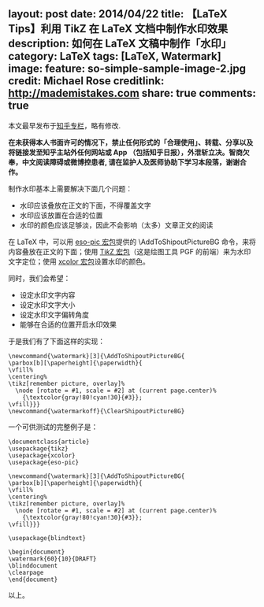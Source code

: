 layout: post
date: 2014/04/22
title: 【LaTeX Tips】利用 TikZ 在 LaTeX 文档中制作水印效果
description: 如何在 LaTeX 文稿中制作「水印」
category: LaTeX
tags: [LaTeX, Watermark]
image:
  feature: so-simple-sample-image-2.jpg
  credit: Michael Rose
  creditlink: http://mademistakes.com
share: true
comments: true
---

本文最早发布于[知乎专栏](http://zhuanlan.zhihu.com/LaTeX/19734756)，略有修改.

**在未获得本人书面许可的情况下，禁止任何形式的「合理使用」、转载、分享以及将链接发至知乎主站外任何网站或 App （包括知乎日报），外泄斩立决。智商欠奉，中文阅读障碍或微博控患者, 请在监护人及医师协助下学习本段落，谢谢合作。**

制作水印基本上需要解决下面几个问题：

* 水印应该叠放在正文的下面，不得覆盖文字
* 水印应该放置在合适的位置
* 水印的颜色应该足够淡，因此不会影响（太多）文章正文的阅读

<!--more-->

在 LaTeX 中，可以用 [eso-pic 宏包](http://www.ctan.org/pkg/eso-pic)提供的 \AddToShipoutPictureBG 命令，来将内容叠放在正文的下面；使用 [Ti*k*Z 宏包](http://www.ctan.org/pkg/pgf)（这是绘图工具 PGF 的前端）来为水印文字定位；使用 [xcolor 宏包](http://www.ctan.org/pkg/xcolor)设置水印的颜色。

同时，我们会希望：

* 设定水印文字内容
* 设定水印文字大小
* 设定水印文字偏转角度
* 能够在合适的位置开启水印效果

于是我们有了下面这样的实现：

    \newcommand{\watermark}[3]{\AddToShipoutPictureBG{
    \parbox[b][\paperheight]{\paperwidth}{
    \vfill%
    \centering%
    \tikz[remember picture, overlay]%
      \node [rotate = #1, scale = #2] at (current page.center)%
        {\textcolor{gray!80!cyan!30}{#3}};
    \vfill}}}
    \newcommand{\watermarkoff}{\ClearShipoutPictureBG}

一个可供测试的完整例子是：

    \documentclass{article}
    \usepackage{tikz}
    \usepackage{xcolor}
    \usepackage{eso-pic}

    \newcommand{\watermark}[3]{\AddToShipoutPictureBG{
    \parbox[b][\paperheight]{\paperwidth}{
    \vfill%
    \centering%
    \tikz[remember picture, overlay]%
      \node [rotate = #1, scale = #2] at (current page.center)%
        {\textcolor{gray!80!cyan!30}{#3}};
    \vfill}}}

    \usepackage{blindtext}

    \begin{document}
    \watermark{60}{10}{DRAFT}
    \blinddocument
    \clearpage
    \end{document}

以上。
